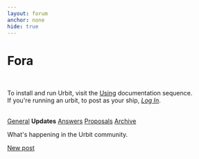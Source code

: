 ```yaml
---
layout: forum
anchor: none
hide: true
---
```


# Fora

<br />

To install and run Urbit, visit the [Using](https://urbit.org/docs/using)
documentation sequence.\
If you're running an urbit, to post as your ship, [_Log In_](/~~/).

<br />

<nav>
  <a class="subfora" href="../general">General</a>
  <b class="subfora active">Updates</b>
  <a class="subfora" href="../answers">Answers</a>
  <a class="subfora" href="../proposals">Proposals</a>
  <a class="subfora" href="../archive">Archive</a>
</nav>

What's happening in the Urbit community.

<div class="link-next">
  <a href="./add">New post</a>
</div>

<br />

<div><list dataPath="./updates/posts" dataPreview="true" dataType="post" sortBy="bump"></list></div>

<link rel="stylesheet" href="../main.css" />

